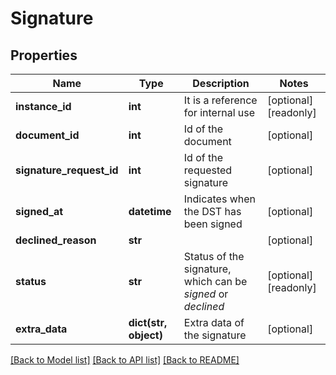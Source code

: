# Signature

## Properties
Name | Type | Description | Notes
------------ | ------------- | ------------- | -------------
**instance_id** | **int** | It is a reference for internal use | [optional] [readonly] 
**document_id** | **int** | Id of the document | [optional] 
**signature_request_id** | **int** | Id of the requested signature | [optional] 
**signed_at** | **datetime** | Indicates when the DST has been signed | [optional] 
**declined_reason** | **str** |  | [optional] 
**status** | **str** | Status of the signature, which can be _signed_ or _declined_ | [optional] [readonly] 
**extra_data** | **dict(str, object)** | Extra data of the signature | [optional] 

[[Back to Model list]](../README.md#documentation-for-models) [[Back to API list]](../README.md#documentation-for-api-endpoints) [[Back to README]](../README.md)


